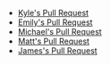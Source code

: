  * [Kyle's Pull Request](https://github.com/careyes8/apple_strudel_icebreaker/pull/2)
 * [Emily's Pull Request]() 
 * [Michael's Pull Request](https://github.com/careyes8/apple_strudel_icebreaker/pull/1)
 * [Matt's Pull Request](https://github.com/careyes8/apple_strudel_icebreaker/pull/3)
 * [James's Pull Request](https://github.com/careyes8/apple_strudel_icebreaker/pull/4)
